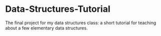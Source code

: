 # Data-Structures-Tutorial
The final project for my data structures class: a short tutorial for teaching about a few elementary data structures.
